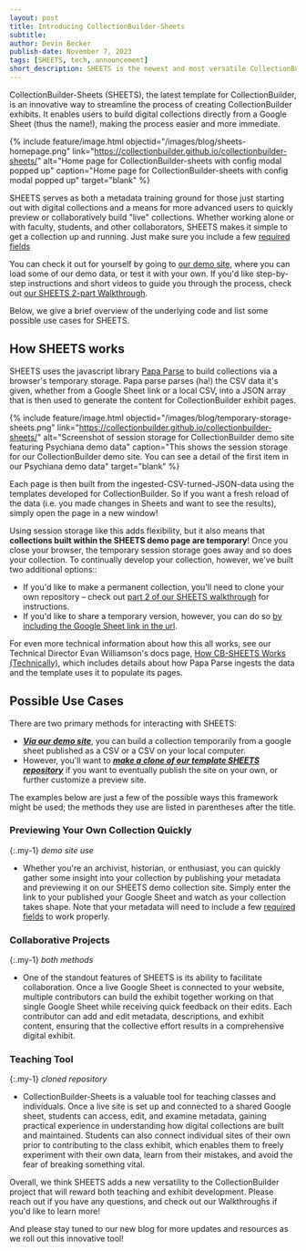 ```yaml
---
layout: post
title: Introducing CollectionBuilder-Sheets
subtitle: 
author: Devin Becker
publish-date: November 7, 2023
tags: [SHEETS, tech, announcement]
short_description: SHEETS is the newest and most versatile CollectionBuilder template. Users can now build CollectionBuilder exhibits directly from a Google Sheet.
---
```


CollectionBuilder-Sheets (SHEETS), the latest template for CollectionBuilder, is an innovative way to streamline the process of creating CollectionBuilder exhibits. It enables users to build digital collections directly from a Google Sheet (thus the name!), making the process easier and more immediate.

{% include feature/image.html objectid="/images/blog/sheets-homepage.png" link="https://collectionbuilder.github.io/collectionbuilder-sheets/" alt="Home page for CollectionBuilder-sheets with config modal popped up" caption="Home page for CollectionBuilder-sheets with config modal popped up" target="blank" %}


SHEETS serves as both a metadata training ground for those just starting out with digital collections and a means for more advanced users to quickly preview or collaboratively build "live" collections. Whether working alone or with faculty, students, and other collaborators, SHEETS makes it simple to get a collection up and running. Just make sure you include a few [required fields](https://collectionbuilder.github.io/cb-docs/docs/metadata/gh_metadata/#required-fields-for-collectionbuilder-gh)

You can check it out for yourself by going to [our demo site](https://collectionbuilder.github.io/collectionbuilder-sheets/), where you can load some of our demo data, or test it with your own. If you'd like step-by-step instructions and short videos to guide you through the process, check out [our SHEETS 2-part Walkthrough](https://collectionbuilder.github.io/cb-docs/docs/walkthroughs/sheets-walkthrough/). 

Below, we give a brief overview of the underlying code and list some possible use cases for SHEETS.


## How SHEETS works 

SHEETS uses the javascript library [Papa Parse](https://www.papaparse.com/) to build collections via a browser's temporary storage. Papa parse parses (ha!) the CSV data it's given, whether from a Google Sheet link or a local CSV, into a JSON array that is then used to generate the content for CollectionBuilder exhibit pages. 

{% include feature/image.html objectid="/images/blog/temporary-storage-sheets.png" link="https://collectionbuilder.github.io/collectionbuilder-sheets/" alt="Screenshot of session storage for CollectionBuilder demo site featuring Psychiana demo data" caption="This shows the session storage for our CollectionBuilder demo site. You can see a detail of the first item in our Psychiana demo data" target="blank" %}

Each page is then built from the ingested-CSV-turned-JSON-data using the templates developed for CollectionBuilder. So if you want a fresh reload of the data (i.e. you made changes in Sheets and want to see the results), simply open the page in a new window!

Using session storage like this adds flexibility, but it also means that **collections built within the SHEETS demo page are temporary**! Once you close your browser, the temporary session storage goes away and so does your collection. To continually develop your collection, however, we've built two additional options:: 

- If you'd like to make a permanent collection, you'll need to clone your own repository – check out [part 2 of our SHEETS walkthrough](https://collectionbuilder.github.io/cb-docs/docs/walkthroughs/sheets-walkthrough/#sheets-walkthrough-part-2) for instructions. 
- If you'd like to share a temporary version, however, you can do so [by including the Google Sheet link in the url](https://collectionbuilder.github.io/cb-docs/docs/walkthroughs/sheets-walkthrough/#5-share-your-test-site-via-url).

For even more technical information about how this all works, see our Technical Director Evan Williamson's docs page, [How CB-SHEETS Works (Technically)](https://github.com/CollectionBuilder/collectionbuilder-sheets/blob/main/docs/csv-parsing-setup.md), which includes details about how Papa Parse ingests the data and the template uses it to populate its pages. 


## Possible Use Cases

There are two primary methods for interacting with SHEETS: 
- [**_Via our demo site_**](https://collectionbuilder.github.io/cb-docs/docs/walkthroughs/sheets-walkthrough/), you can build a collection temporarily from a google sheet published as a CSV or a CSV on your local computer. 
- However, you'll want to **[_make a clone of our template SHEETS repository_](https://collectionbuilder.github.io/cb-docs/docs/walkthroughs/sheets-walkthrough/#sheets-walkthrough-part-2)** if you want to eventually publish the site on your own, or further customize a preview site. 

The examples below are just a few of the possible ways this framework might be used; the methods they use are listed in parentheses after the title.


### Previewing Your Own Collection Quickly 

{:.my-1}
*demo site use*

- Whether you're an archivist, historian, or enthusiast, you can quickly gather some insight into your collection by publishing your metadata and previewing it on our SHEETS demo collection site. Simply enter the link to your published your Google Sheet and watch as your collection takes shape. Note that your metadata will need to include a few [required fields](https://collectionbuilder.github.io/cb-docs/docs/metadata/gh_metadata/#required-fields-for-collectionbuilder-gh) to work properly.


### Collaborative Projects 

{:.my-1}
*both methods*

- One of the standout features of SHEETS is its ability to facilitate collaboration. Once a live Google Sheet is connected to your website, multiple contributors can build the exhibit together working on that single Google Sheet while receiving quick feedback on their edits. Each contributor can add and edit metadata, descriptions, and exhibit content, ensuring that the collective effort results in a comprehensive digital exhibit.


### Teaching Tool 

{:.my-1}
*cloned repository*

- CollectionBuilder-Sheets is a valuable tool for teaching classes and individuals. Once a live site is set up and connected to a shared Google sheet, students can access, edit, and examine metadata, gaining practical experience in understanding how digital collections are built and maintained. Students can also connect individual sites of their own prior to contributing to the class exhibit, which enables them to freely experiment with their own data, learn from their mistakes, and avoid the fear of breaking something vital.

Overall, we think SHEETS adds a new versatility to the CollectionBuilder project that will reward both teaching and exhibit development. Please reach out if you have any questions, and check out our Walkthroughs if you'd like to learn more! 

And please stay tuned to our new blog for more updates and resources as we roll out this innovative tool!